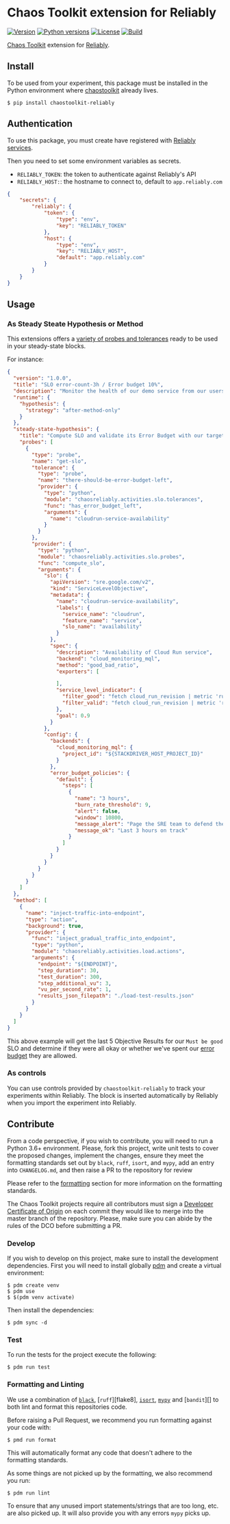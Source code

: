 # Chaos Toolkit extension for Reliably

[![Version](https://img.shields.io/pypi/v/chaostoolkit-reliably.svg)](https://img.shields.io/pypi/v/chaostoolkit-reliably.svg)
[![Python versions](https://img.shields.io/pypi/pyversions/chaostoolkit-reliably.svg)](https://www.python.org/)
[![License](https://img.shields.io/pypi/l/chaostoolkit-reliably.svg)](https://img.shields.io/pypi/l/chaostoolkit-reliably.svg)
[![Build](https://github.com/chaostoolkit-incubator/chaostoolkit-reliably/actions/workflows/build.yaml/badge.svg)](https://github.com/chaostoolkit-incubator/chaostoolkit-reliably/actions/workflows/build.yaml)

[Chaos Toolkit][chaostoolkit] extension for [Reliably][reliably].

[reliably]: https://reliably.com
[chaostoolkit]: http://chaostoolkit.org/

## Install

To be used from your experiment, this package must be installed in the Python
environment where [chaostoolkit][] already lives.

[chaostoolkit]: https://github.com/chaostoolkit/chaostoolkit

```
$ pip install chaostoolkit-reliably
```

## Authentication

To use this package, you must create have registered with 
[Reliably services](https://app.reliably.com/).

Then you need to set some environment variables as secrets.

* `RELIABLY_TOKEN`: the token to authenticate against Reliably's API
* `RELIABLY_HOST:`: the hostname to connect to, default to `app.reliably.com`

```json
{
    "secrets": {
        "reliably": {
            "token": {
                "type": "env",
                "key": "RELIABLY_TOKEN"
            },
            "host": {
                "type": "env",
                "key": "RELIABLY_HOST",
                "default": "app.reliably.com"
            }
        }
    }
}
```

## Usage

### As Steady Steate Hypothesis or Method

This extensions offers a
[variety of probes and tolerances](https://chaostoolkit.org/drivers/reliably/)
ready to be used in your steady-state blocks.

For instance:

```json
{
  "version": "1.0.0",
  "title": "SLO error-count-3h / Error budget 10%",
  "description": "Monitor the health of our demo service from our users perspective and ensure they have a high-quality experience",
  "runtime": {
    "hypothesis": {
      "strategy": "after-method-only"
    }
  },
  "steady-state-hypothesis": {
    "title": "Compute SLO and validate its Error Budget with our target",
    "probes": [
      {
        "type": "probe",
        "name": "get-slo",
        "tolerance": {
          "type": "probe",
          "name": "there-should-be-error-budget-left",
          "provider": {
            "type": "python",
            "module": "chaosreliably.activities.slo.tolerances",
            "func": "has_error_budget_left",
            "arguments": {
              "name": "cloudrun-service-availability"
            }
          }
        },
        "provider": {
          "type": "python",
          "module": "chaosreliably.activities.slo.probes",
          "func": "compute_slo",
          "arguments": {
            "slo": {
              "apiVersion": "sre.google.com/v2",
              "kind": "ServiceLevelObjective",
              "metadata": {
                "name": "cloudrun-service-availability",
                "labels": {
                  "service_name": "cloudrun",
                  "feature_name": "service",
                  "slo_name": "availability"
                }
              },
              "spec": {
                "description": "Availability of Cloud Run service",
                "backend": "cloud_monitoring_mql",
                "method": "good_bad_ratio",
                "exporters": [

                ],
                "service_level_indicator": {
                  "filter_good": "fetch cloud_run_revision | metric 'run.googleapis.com/request_count' | filter resource.project_id == '${CLOUDRUN_PROJECT_ID}' | filter resource.service_name == '${CLOUDRUN_SERVICE_NAME}' | filter metric.response_code_class == '2xx'",
                  "filter_valid": "fetch cloud_run_revision | metric 'run.googleapis.com/request_count' | filter resource.project_id == '${CLOUDRUN_PROJECT_ID}' | filter resource.service_name == '${CLOUDRUN_SERVICE_NAME}'"
                },
                "goal": 0.9
              }
            },
            "config": {
              "backends": {
                "cloud_monitoring_mql": {
                  "project_id": "${STACKDRIVER_HOST_PROJECT_ID}"
                }
              },
              "error_budget_policies": {
                "default": {
                  "steps": [
                    {
                      "name": "3 hours",
                      "burn_rate_threshold": 9,
                      "alert": false,
                      "window": 10800,
                      "message_alert": "Page the SRE team to defend the SLO",
                      "message_ok": "Last 3 hours on track"
                    }
                  ]
                }
              }
            }
          }
        }
      }
    ]
  },
  "method": [
    {
      "name": "inject-traffic-into-endpoint",
      "type": "action",
      "background": true,
      "provider": {
        "func": "inject_gradual_traffic_into_endpoint",
        "type": "python",
        "module": "chaosreliably.activities.load.actions",
        "arguments": {
          "endpoint": "${ENDPOINT}",
          "step_duration": 30,
          "test_duration": 300,
          "step_additional_vu": 3,
          "vu_per_second_rate": 1,
          "results_json_filepath": "./load-test-results.json"
        }
      }
    }
  ]
}
```

This above example will get the last 5 Objective Results for our `Must be good` SLO and determine if they were all okay or whether we've spent our [error budget](https://sre.google/workbook/error-budget-policy/#:~:text=Error%20budgets%20are%20the%20tool,with%20the%20pace%20of%20innovation.&text=The%20error%20budget%20forms%20a,has%20a%200.1%25%20error%20budget.)
they are allowed.


### As controls

You can use controls provided by `chaostoolkit-reliably` to track your experiments
within Reliably. The block is inserted automatically by Reliably when you
import the experiment into Reliably.

## Contribute

From a code perspective, if you wish to contribute, you will need to run a
Python 3.6+ environment. Please, fork this project, write unit tests to cover
the proposed changes, implement the changes, ensure they meet the formatting
standards set out by `black`, `ruff`, `isort`, and `mypy`, add an entry into
`CHANGELOG.md`, and then raise a PR to the repository for review

Please refer to the [formatting](#formatting-and-linting) section for more
information on the formatting standards.

The Chaos Toolkit projects require all contributors must sign a
[Developer Certificate of Origin][dco] on each commit they would like to merge
into the master branch of the repository. Please, make sure you can abide by
the rules of the DCO before submitting a PR.

[dco]: https://github.com/probot/dco#how-it-works

### Develop

If you wish to develop on this project, make sure to install the development
dependencies. First you will need to install globally
[pdm](https://pdm.fming.dev/latest/) and create a virtual environment:

```
$ pdm create venv
$ pdm use
$ $(pdm venv activate)
```

Then install the dependencies:

```console
$ pdm sync -d
```

### Test

To run the tests for the project execute the following:

```console
$ pdm run test
```

### Formatting and Linting

We use a combination of [`black`][black], [`ruff`][flake8], [`isort`][isort],
[`mypy`][mypy] and [`bandit`][] to both lint and format this repositories code.

[black]: https://github.com/psf/black
[ruff]: https://github.com/charliermarsh/ruff
[isort]: https://github.com/PyCQA/isort
[mypy]: https://github.com/python/mypy
[bandit]: https://bandit.readthedocs.io/en/latest/

Before raising a Pull Request, we recommend you run formatting against your
code with:

```console
$ pmd run format
```

This will automatically format any code that doesn't adhere to the formatting
standards.

As some things are not picked up by the formatting, we also recommend you run:

```console
$ pdm run lint
```

To ensure that any unused import statements/strings that are too long, etc.
are also picked up. It will also provide you with any errors `mypy` picks up.
